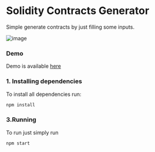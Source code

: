 # Solidity Contracts Generator
Simple generate contracts by just filling some inputs.

![image](https://i.imgur.com/3KEYbbK.png)

### Demo
Demo is available [here](https://webbynft.github.io/contracts-generator/)

### 1. Installing dependencies
To install all dependencies run:
```sh 
npm install
```

### 3.Running
To run just simply run 

```sh
npm start
```
